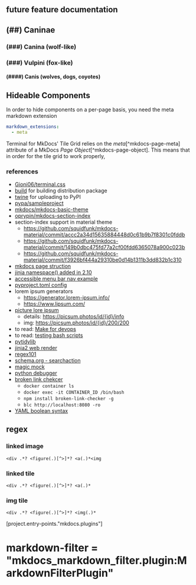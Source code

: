 ## future feature documentation
## (##) Caninae
### (###) Canina (wolf-like)
### (###) Vulpini (fox-like)
#### (####) Canis (wolves, dogs, coyotes)
## Hideable Components
In order to hide components on a per-page basis, you need the meta markdown extension
```mkdocs.yml
markdown_extensions:
  - meta
```

Terminal for MkDocs' Tile Grid relies on the *meta*[^mkdocs-page-meta] attribute of a MkDocs *Page Object*[^mkdocs-page-object].  This means that in order for the tile grid to work properly, 

### references
- [Gioni06/terminal.css](https://github.com/Gioni06/terminal.css)  
- [build](https://pypa-build.readthedocs.io/en/latest/) for building distribution package  
- [twine](https://twine.readthedocs.io/en/stable/) for uploading to PyPI  
- [pypa/sampleproject](https://github.com/pypa/sampleproject)
- [mkdocs/mkdocs-basic-theme](https://github.com/mkdocs/mkdocs-basic-theme)
- [oprypin/mkdocs-section-index](https://github.com/oprypin/mkdocs-section-index)
- section-index support in material theme  
  - https://github.com/squidfunk/mkdocs-material/commit/accc2a34d15635884448d0c61b9b7f8301c0fddb
  - https://github.com/squidfunk/mkdocs-material/commit/149b0dbc475fd77a2cf00fdd6365078a900c023b
  - https://github.com/squidfunk/mkdocs-material/commit/f3926bf444a29310be0d14b1311b3dd832b1c310
- [mkdocs page struction](https://www.mkdocs.org/dev-guide/themes/#mkdocs.structure.pages.Page)
- [jinja namespace() added in 2.10](https://jinja.palletsprojects.com/en/3.0.x/changes/#version-2-10)
- [accessible menu bar nav example](https://www.w3.org/WAI/ARIA/apg/example-index/menubar/menubar-navigation)
- [pyproject.toml config](https://setuptools.pypa.io/en/latest/userguide/pyproject_config.html)
- lorem ipsum generators
  - https://generator.lorem-ipsum.info/
  - https://www.lipsum.com/
- [picture lore ipsum](https://picsum.photos/)
  - details: https://picsum.photos/id/{id}/info
  - img: https://picsum.photos/id/{id}/200/200  
- to read: [Make for devops](https://alexharv074.github.io/2019/12/26/gnu-make-for-devops-engineers.html)  
- to read: [testing bash scripts](https://alexharv074.github.io/2017/07/07/unit-testing-a-bash-script-with-shunit2.html)  
- [pytidylib](https://pythonhosted.org/pytidylib/)
- [jinja2 web render](https://j2live.ttl255.com/)  
- [regex101](https://regex101.com/)
- [schema.org - searchaction](https://schema.org/SearchAction)
- [magic mock](https://docs.python.org/3/library/unittest.mock.html)  
- [python debugger](https://www.geeksforgeeks.org/python-debugger-python-pdb/)  
- [broken link chekcer](https://matthewsetter.com/writing-tools/npm-broken-link-checker/)  
  - `docker container ls`
  - `docker exec -it CONTAINER_ID /bin/bash`
  - `npm install broken-link-checker -g`
  - `blc http://localhost:8080 -ro`
- [YAML boolean syntax](https://yaml.org/spec/1.2.2/#10212-boolean)  
  
## regex
### linked image
`<div .*? <figure(.)[^>]*? <a(.)*<img`

### linked tile
`<div .*? <figure(.)[^>]*? <a(.)*`

### img tile
`<div .*? <figure(.)[^>]*? <img(.)*`



[project.entry-points."mkdocs.plugins"]
# markdown-filter = "mkdocs_markdown_filter.plugin:MarkdownFilterPlugin"